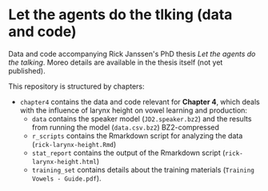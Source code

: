 # Let the agents do the tlking (data and code)

Data and code accompanying Rick Janssen's PhD thesis *Let the agents do the talking*.
Moreo details are available in the thesis itself (not yet published).

This repository is structured by chapters:

  - `chapter4` contains the data and code relevant for **Chapter 4**, which deals with the influence of larynx height on vowel learning and production:
    + `data` contains the speaker model (`JD2.speaker.bz2`) and the results from running the model (`data.csv.bz2`) BZ2-compressed
    + `r_scripts` contains the Rmarkdown script for analyzing the data (`rick-larynx-height.Rmd`)
    + `stat_report` contains the output of the Rmarkdown script (`rick-larynx-height.html`)
    + `training_set` contains details about the training materials (`Training Vowels - Guide.pdf`).
